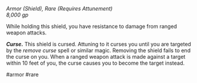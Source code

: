 *Armor (Shield), Rare (Requires Attunement)*  
*8,000 gp*

While holding this shield, you have resistance to damage from ranged weapon attacks.

***Curse.*** This shield is cursed. Attuning to it curses you until you are targeted by the *remove curse* spell or similar magic. Removing the shield fails to end the curse on you. When a ranged weapon attack is made against a target within 10 feet of you, the curse causes you to become the target instead.

#armor #rare
